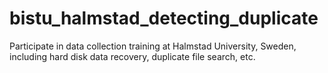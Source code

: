# bistu_halmstad_detecting_duplicate
Participate in data collection training at Halmstad University, Sweden, including hard disk data recovery, duplicate file search, etc.

